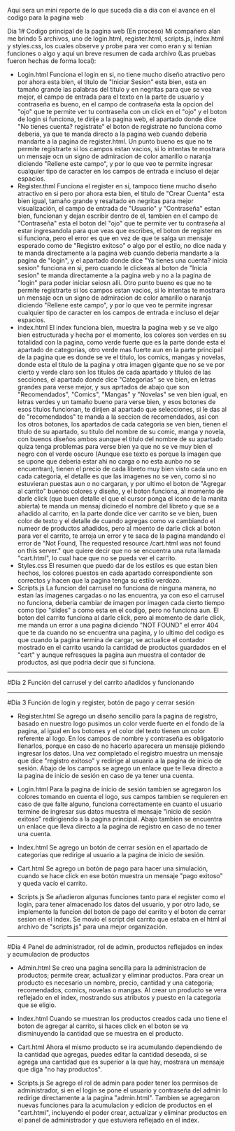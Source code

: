 Aqui sera un mini reporte de lo que suceda dia a dia con el avance en el codigo para la pagina web

Dia 1# Codigo principal de la pagina web (En proceso)
Mi compañero alan me brindo 5 archivos, uno de login.html, register.html, scripts.js, index.html y styles.css, los cuales observe y probe para ver como eran y si tenian funciones o algo y aqui un breve resumen de cada archivo (Las pruebas fueron hechas de forma local):
- Login.html
Funciona el login en si, no tiene mucho diseño atractivo pero por ahora esta bien, el titulo de "Iniciar Sesion" esta bien, esta en tamaño grande las palabras del titulo y en negritas para que se vea mejor, el campo de entrada para el texto en la parte de usuario y contraseña es bueno, en el campo de contraseña esta la opcion del "ojo" que te permite ver tu contraseña con un click en el "ojo" y el boton de login si funciona, te dirije a la pagina web, el apartado donde dice "No tienes cuenta? registrate" el boton de registrate no funciona como deberia, ya que te manda directo a la pagina web cuando deberia mandarte a la pagina de register.html. Un punto bueno es que no te permite registrarte si los campos estan vacios, si lo intentas te mostrara un mensaje ocn un signo de admiracion de color amarillo o naranja diciendo "Rellene este campo", y por lo que veo te permite ingresar cualquier tipo de caracter en los campos de entrada e incluso el dejar espacios.
- Register.thml
Funciona el register en si, tampoco tiene mucho diseño atractivo en si pero por ahora esta bien, el titulo de "Crear Cuenta" esta bien igual, tamaño grande y resaltado en negritas para mejor visualización, el campo de entrada de "Usuario" y "Contraseña" estan bien, funcionan y dejan escribir dentro de el, tambien en el campo de "Contraseña" esta el boton del "ojo" que te permite ver tu contraseña al estar ingresandola para que veas que escribes, el boton de register en si funciona, pero el error es que en vez de que te salga un mensaje esperado como de "Registro exitoso" o algo por el estilo, no dice nada y te manda directamente a la pagina web cuando deberia mandarte a la pagina de "login", y el apartado donde dice "Ya tienes una cuenta? inicia sesion" funciona en si, pero cuando le clickeas al boton de "Inicia sesion" te manda directamente a la pagina web y no a la pagina de "login" para poder iniciar seiosn alli. Otro punto bueno es que no te permite registrarte si los campos estan vacios, si lo intentas te mostrara un mensaje ocn un signo de admiracion de color amarillo o naranja diciendo "Rellene este campo", y por lo que veo te permite ingresar cualquier tipo de caracter en los campos de entrada e incluso el dejar espacios.
- index.html
El index funciona bien, muestra la pagina web y se ve algo bien estructurada y hecha por el momento, los colores son verdes en su totalidad con la pagina, como verde fuerte que es la parte donde esta el apartado de categorias, otro verde mas fuerte aun en la parte principal de la pagina que es donde se ve el titulo, los comics, mangas y novelas, donde esta el titulo de la pagina y otra imagen gigante que no se ve por cierto y verde claro son los titulos de cada apartado y titulos de las secciones, el apartado donde dice "Categorias" se ve bien, en letras grandes para verse mejor, y sus aprtados de abajo que son "Recomendados", "Comics", "Mangas" y "Novelas" se ven bien igual, en letras verdes y un tamaño bueno para verse bien, y esos botones de esos titulos funcionan, te dirijen al apartado que selecciones, si le das al de "recomendados" te manda a la seccion de recomendados, asi con los otros botones, los apartados de cada categoria se ven bien, tienen el titulo de su apartado, su titulo del nombre de su comic, manga y novela, con buenos diseños ambos aunque el titulo del nombre de su apartado quiza tenga problemas para verse bien ya que no se ve muy bien el negro con el verde oscuro (Aunque ese texto es porque la imagen que se upone que deberia estar ahi no carga o no esta aunbo no se encuentran), tienen el precio de cada libreto muy bien visto cada uno en cada categoria, el detalle es que las imagenes no se ven, como si no estuvieran puestas aun o no cargaran, y por ultimo el boton de "Agregar al carrito" buenos colores y diseño, y el boton funciona, al momento de darle click (que buen detalle el que el cursor ponga el icono de la manita abierta) te manda un mensaj dicinedo el nombre del libreto y que se a añadido al carrito, en la parte donde dice ver carrito se ve bien, buen color de texto y el detalle de cuando agregas como va cambiando el numeor de productos añadidos, pero al moento de darle click al boton para ver el carrito, te arroja un error y te saca de la pagina mandando el error de "Not Found, The requested resource /cart.html was not found on this server." que quiere decir que no se encuentra una ruta llamada "cart.html", lo cual hace que no se pueda ver el carrito.
- Styles.css
El resumen que puedo dar de los estilos es que estan bien hechos, los colores puestos en cada apartado correspondiente son correctos y hacen que la pagina tenga su estilo verdozo.
- Scripts.js
La funcion del carrusel no funciona de ninguna manera, no estan las imagenes cargadas o no las encuentra, ya con eso el carrusel no funciona, deberia cambiar de imagen por imagen cada cierto tiempo como tipo "slides" a como esta en el codigo, pero no funciona aun. El boton del carrito funciona al darle click, pero al momento de darle click, me manda un error a una pagina diciendo "NOT FOUND" el error 404 que te da cuando no se encuentra una pagina, y lo ultimo del codigo es que cuando la pagina termina de cargar, se actualice el contador mostrado en el carrito usando la cantidad de productos guardados en el "cart" y aunque refresques la pagina aun muestra el contador de productos, asi que podria decir que si funciona.
__________________________________________________________________________________________________________________________________________________________________________________________________________________________________________________________________________________________________________________

#Dia 2 Función del carrusel y del carrito añadidos y funcionando

__________________________________________________________________________________________________________________________________________________________________________________________________________________________________________________________________________________________________________________

#Dia 3 Función de login y register, botón de pago y cerrar sesión

- Register.html
Se agrego un diseño sencillo para la pagina de registro, basado en nuestro logo pusimos un color verde fuerte en el fondo de la pagina, al igual en los botones y el color del texto tienen un color referente al logo. En los campos de nombre y contraseña es obligatorio llenarlos, porque en caso de no hacerlo aparecera un mensaje pidiendo ingresar los datos. Una vez completado el registro muestra un mensaje que dice "registro exitoso" y redirige al usuario a la pagina de inicio de sesión. Abajo de los campos se agrego un enlace que te lleva directo a la pagina de inicio de sesión en caso de ya tener una cuenta.

- Login.html
Para la pagina de inicio de sesión tambien se agregaron los colores tomando en cuenta el logo, sus campos tambien se requieren en caso de que falte alguno, funciona correctamente en cuanto el usuario termine de ingresar sus datos muestra el mensaje "inicio de sesión exitoso" redirigiendo a la pagina principal. Abajo tambien se encuentra un enlace que lleva directo a la pagina de registro en caso de no tener una cuenta. 

- Index.html
Se agrego un botón de cerrar sesión en el apartado de categorias que redirige al usuario a la pagina de inicio de sesión.

- Cart.html
Se agrego un botón de pago para hacer una simulación, cuando se hace click en ese botón muestra un mensaje "pago exitoso" y queda vacío el carrito.

- Scripts.js
Se añadieron algunas funciones tanto para el register como el login, para tener almacenado los datos del usuario, y por otro lado, se implemento la funcion del boton de pago del carrito y el boton de cerrar sesion en el index. Se movio el script del carrito que estaba en el html al archivo de "scripts.js" para una mejor organización.

__________________________________________________________________________________________________________________________________________________________________________________________________________________________________________________________________________________________________________________

#Dia 4 Panel de administrador, rol de admin, productos reflejados en index y acumulacion de productos

- Admin.html 
Se creo una pagina sencilla para la administracion de productos; permite crear, actualizar y eliminar productos. Para crear un producto es necesario un nombre, precio, cantidad y una categoria; recomendados, comics, novelas o mangas. Al crear un producto se vera reflejado en el index, mostrando sus atributos y puesto en la categoria que se eligio.

- Index.html
Cuando se muestran los productos creados cada uno tiene el boton de agregar al carrito, si haces click en el boton se va disminuyendo la cantidad que se muestra en el producto.

- Cart.html
Ahora el mismo producto se ira acumulando dependiendo de la cantidad que agregas, puedes editar la cantidad deseada, si se agrega una cantidad que es superior a la que hay, mostrara un mensaje que diga "no hay productos".

- Scripts.js
Se agrego el rol de admin para poder tener los permisos de administrador, si en el login se pone el usuario y contraseña del admin lo redirige directamente a la pagina "admin.html". Tambien se agregaron nuevas funciones para la acumulacion y edicion de productos en el "cart.html", incluyendo el poder crear, actualizar y eliminar productos en el panel de administrador y que estuviera reflejado en el index.



